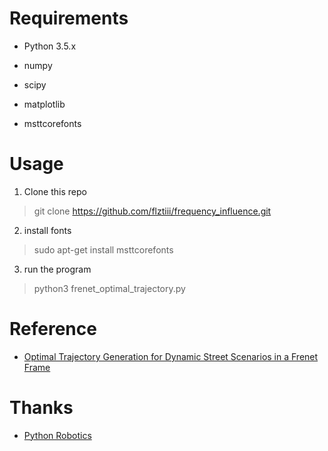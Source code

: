 # Requirements

- Python 3.5.x

- numpy

- scipy

- matplotlib

- msttcorefonts

# Usage

1. Clone this repo

> git clone https://github.com/flztiii/frequency_influence.git

2. install fonts

> sudo apt-get install msttcorefonts

3. run the program

> python3 frenet_optimal_trajectory.py

# Reference

- [Optimal Trajectory Generation for Dynamic Street Scenarios in a Frenet Frame](https://www.researchgate.net/profile/Moritz_Werling/publication/224156269_Optimal_Trajectory_Generation_for_Dynamic_Street_Scenarios_in_a_Frenet_Frame/links/54f749df0cf210398e9277af.pdf)

# Thanks

- [Python Robotics](https://github.com/AtsushiSakai/PythonRobotics)